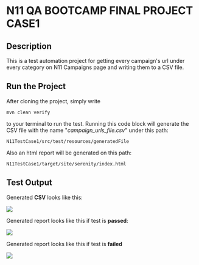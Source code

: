# N11 QA BOOTCAMP FINAL PROJECT CASE1
## Description
This is a test automation project for getting every campaign's url under every category on N11 Campaigns page and writing them to a CSV file. 
## Run the Project

After cloning the project, simply write
```
mvn clean verify
```
to your terminal to run the test. Running this code block will generate the CSV file with the name "*campaign_urls_file.csv*" under this path:
```
N11TestCase1/src/test/resources/generatedFile
```
Also an html report will be generated on this path:
```
N11TestCase1/target/site/serenity/index.html
```

## Test Output

Generated **CSV** looks like this:

<p>
<img src="C:\Users\yagmu\OneDrive\Masaüstü\serenity\csv.png"/>
</p>

Generated report looks like this if test is **passed**:

<p>
<img src="C:\Users\yagmu\OneDrive\Masaüstü\serenity\passed.png"/>
</p>

Generated report looks like this if test is **failed**

<p>
<img src="C:\Users\yagmu\OneDrive\Masaüstü\serenity\failed.png"/>
</p>